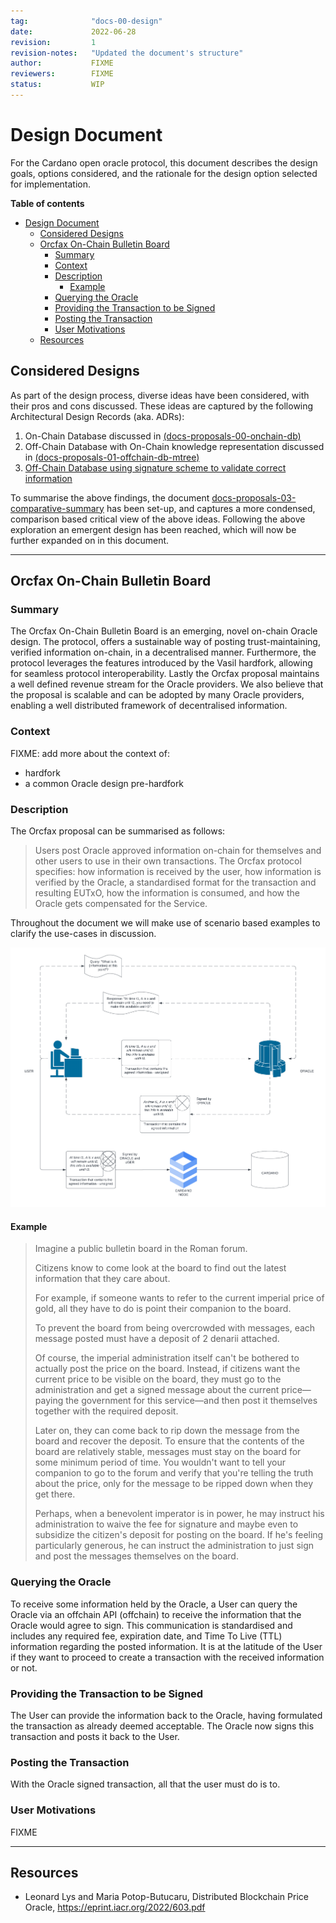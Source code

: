 ```yaml
---
tag:              "docs-00-design"
date:             2022-06-28
revision:         1
revision-notes:   "Updated the document's structure"
author:           FIXME
reviewers:        FIXME
status:           WIP
---
```


# Design Document

For the Cardano open oracle protocol, this document describes the design goals,
options considered, and the rationale for the design option selected for
implementation.

**Table of contents**

- [Design Document](#design-document)
  - [Considered Designs](#considered-designs)
  - [Orcfax On-Chain Bulletin Board](#orcfax-on-chain-bulletin-board)
    - [Summary](#summary)
    - [Context](#context)
    - [Description](#description)
      - [Example](#example)
    - [Querying the Oracle](#querying-the-oracle)
    - [Providing the Transaction to be Signed](#providing-the-transaction-to-be-signed)
    - [Posting the Transaction](#posting-the-transaction)
    - [User Motivations](#user-motivations)
  - [Resources](#resources)

## Considered Designs

As part of the design process, diverse ideas have been considered, with their
pros and cons discussed. These ideas are captured by the following Architectural Design Records (aka. ADRs):

  1. On-Chain Database discussed in [(docs-proposals-00-onchain-db)](./proposals/00-onchain-db.md)
  2. Off-Chain Database with On-Chain knowledge representation discussed in [(docs-proposals-01-offchain-db-mtree)](./proposals/01-offchain-db-mtree.md)
  3. [Off-Chain Database using signature scheme to validate correct information](./proposals/02-signature-scheme.md)

To summarise the above findings, the document
[docs-proposals-03-comparative-summary](./proposals/03-comparative-summary.md)
has been set-up, and captures a more condensed, comparison based critical view
of the above ideas. Following the above exploration an emergent design has been
reached, which will now be further expanded on in this document.

---

## Orcfax On-Chain Bulletin Board

### Summary

The Orcfax On-Chain Bulletin Board is an emerging, novel on-chain Oracle design.
The protocol, offers a sustainable way of posting trust-maintaining, verified
information on-chain, in a decentralised manner. Furthermore, the protocol
leverages the features introduced by the Vasil hardfork, allowing for seamless
protocol interoperability. Lastly the Orcfax proposal maintains a well defined
revenue stream for the Oracle providers. We also believe that the proposal is
scalable and can be adopted by many Oracle providers, enabling a well
distributed framework of decentralised information.

### Context

FIXME: add more about the context of:
- hardfork
- a common Oracle design pre-hardfork

### Description

The Orcfax proposal can be summarised as follows:

> Users post Oracle approved information on-chain for themselves and other users
to use in their own transactions. The Orcfax protocol specifies: how information
is received by the user, how information is verified by the Oracle, a
standardised format for the transaction and resulting EUTxO, how the information
is consumed, and how the Oracle gets compensated for the Service.

Throughout the document we will make use of scenario based examples to clarify
the use-cases in discussion.

![orcfax diagram](.imgs/Orcfax-orcfax-diagram.png)

#### Example

> Imagine a public bulletin board in the Roman forum. 
>
> Citizens know to come look
> at the board to find out the latest information that they care about.
>
> For example, if someone wants to refer to the current imperial price of gold,
> all they have to do is point their companion to the board.
>
> To prevent the board from being overcrowded with messages, each message posted
> must have a deposit of 2 denarii attached.
>
> Of course, the imperial administration itself can't be bothered to actually
> post the price on the board. Instead, if citizens want the current price to be
> visible on the board, they must go to the administration and get a signed
> message about the current price—paying the government for this service—and
> then post it themselves together with the required deposit.
>
> Later on, they can come back to rip down the message from the board and
> recover the deposit. To ensure that the contents of the board are relatively
> stable, messages must stay on the board for some minimum period of time. You
> wouldn't want to tell your companion to go to the forum and verify that you're
> telling the truth about the price, only for the message to be ripped down when
> they get there.
>
> Perhaps, when a benevolent imperator is in power, he may instruct his
> administration to waive the fee for signature and maybe even to subsidize the
> citizen's deposit for posting on the board. If he's feeling particularly
> generous, he can instruct the administration to just sign and post the
> messages themselves on the board.

### Querying the Oracle

To receive some information held by the Oracle, a User can query the Oracle via an offchain API (offchain) to receive the information that the Oracle would agree to sign. This communication is standardised and includes any required fee, expiration date, and Time To Live (TTL) information regarding the posted information. It is at the latitude of the User if they want to proceed to create a transaction with the received information or not. 

### Providing the Transaction to be Signed

The User can provide the information back to the Oracle, having formulated the transaction as already deemed acceptable. The Oracle now signs this transaction and posts it back to the User.

### Posting the Transaction
With the Oracle signed transaction, all that the user must do is to.

### User Motivations
FIXME

---

## Resources

- Leonard Lys and Maria Potop-Butucaru, Distributed Blockchain Price Oracle,
  <https://eprint.iacr.org/2022/603.pdf>
